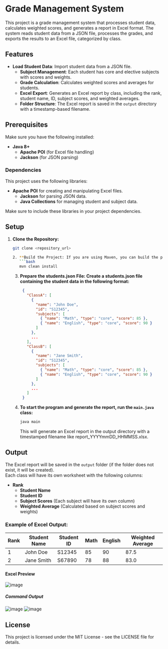 # Grade Management System

This project is a grade management system that processes student data, calculates weighted scores, and generates a report in Excel format. The system reads student data from a JSON file, processes the grades, and exports the results to an Excel file, categorized by class.

## Features
- **Load Student Data**: Import student data from a JSON file.
  - **Subject Management**: Each student has core and elective subjects with scores and weights.
  - **Grade Calculation**: Calculates weighted scores and averages for students.
  - **Excel Export**: Generates an Excel report by class, including the rank, student name, ID, subject scores, and weighted averages.
  - **Folder Structure**: The Excel report is saved in the `output` directory with a timestamp-based filename.

## Prerequisites
Make sure you have the following installed:
- **Java 8+**
  - **Apache POI** (for Excel file handling)
  - **Jackson** (for JSON parsing)

### Dependencies
This project uses the following libraries:
- **Apache POI** for creating and manipulating Excel files.
  - **Jackson** for parsing JSON data.
  - **Java Collections** for managing student and subject data.

Make sure to include these libraries in your project dependencies.

## Setup

1. **Clone the Repository:**
   ```bash
   git clone <repository_url>

   2. **Build the Project: If you are using Maven, you can build the project with the following command:**
      ```bash
      mvn clean install
      ```
   
   3. **Prepare the students.json File: Create a students.json file containing the student data in the following format:**
      ```json
       {
         "ClassA": [
           {
             "name": "John Doe",
             "id": "S12345",
             "subjects": [
               { "name": "Math", "type": "core", "score": 85 },
               { "name": "English", "type": "core", "score": 90 }
             ]
           },
           ...
         ],      
         "ClassB": [
           {
             "name": "Jane Smith",
             "id": "S12345",
             "subjects": [
               { "name": "Math", "type": "core", "score": 85 },
               { "name": "English", "type": "core", "score": 90 }
             ]
           },
           ...
         ]
       }
      ``` 
   4. **To start the program and generate the report, run the `main.java` class:**

      ```bash
      java main
      ```
      This will generate an Excel report in the output directory with a timestamped filename like report_YYYYmmDD_HHMMSS.xlsx.

## Output

The Excel report will be saved in the `output` folder (if the folder does not exist, it will be created).  
Each class will have its own worksheet with the following columns:
- **Rank**
  - **Student Name**
  - **Student ID**
  - **Subject Scores** (Each subject will have its own column)
  - **Weighted Average** (Calculated based on subject scores and weights)

### Example of Excel Output:

| Rank | Student Name | Student ID | Math | English | Weighted Average |
|------|--------------|------------|------|---------|------------------|
| 1    | John Doe     | S12345     | 85   | 90      | 87.5             |
| 2    | Jane Smith   | S67890     | 78   | 88      | 83.0             |

#### Excel Preview
![image](./asset/preview.png)

##### Command Output
![image](./asset/cli(1).png)
![image](./asset/cli(2).png)


## License

This project is licensed under the MIT License - see the LICENSE file for details.


